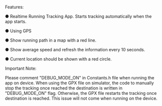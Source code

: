 
Features:

● Realtime Running Tracking App. Starts tracking automatically when the app starts.

● Using GPS

● Show running path in a map with a red line.

● Show average speed and refresh the information every 10 seconds.

● Current location should be shown with a red circle.




Important Note:

Please comment "DEBUG_MODE_ON" in Constants.h file when running the app on device. When using the GPX file on simulator, the code to manually stop the tracking once reached the destination is written in "DEBUG_MODE_ON" flag. Otherwise, the GPX file restarts the tracking once destination is reached. This issue will not come when running on the device.

